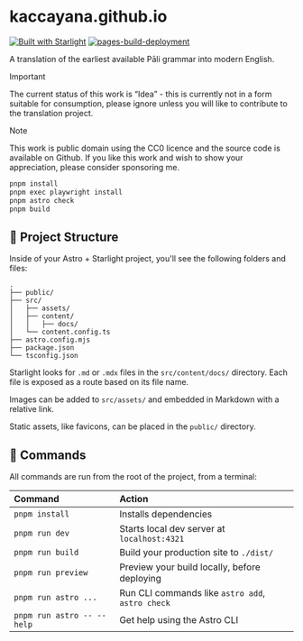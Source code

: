 # kaccayana.github.io

[![Built with Starlight](https://astro.badg.es/v2/built-with-starlight/tiny.svg)](https://starlight.astro.build)
[![pages-build-deployment](https://github.com/kaccayana/kaccayana.github.io/actions/workflows/pages/pages-build-deployment/badge.svg)](https://github.com/kaccayana/kaccayana.github.io/actions/workflows/pages/pages-build-deployment)

A translation of the earliest available Pāli grammar into modern English.

> [!IMPORTANT]
> The current status of this work is “Idea” - this is currently not in a form suitable for consumption, please ignore unless you will like to contribute to the translation project.

> [!NOTE]
> This work is public domain using the CC0 licence and the source code is available on Github. If you like this work and wish to show your appreciation, please consider sponsoring me.

```sh
pnpm install
pnpm exec playwright install
pnpm astro check
pnpm build
```

## 🚀 Project Structure

Inside of your Astro + Starlight project, you'll see the following folders and files:

```
.
├── public/
├── src/
│   ├── assets/
│   ├── content/
│   │   ├── docs/
│   └── content.config.ts
├── astro.config.mjs
├── package.json
└── tsconfig.json
```

Starlight looks for `.md` or `.mdx` files in the `src/content/docs/` directory. Each file is exposed as a route based on its file name.

Images can be added to `src/assets/` and embedded in Markdown with a relative link.

Static assets, like favicons, can be placed in the `public/` directory.

## 🧞 Commands

All commands are run from the root of the project, from a terminal:

| Command                    | Action                                           |
| :------------------------- | :----------------------------------------------- |
| `pnpm install`             | Installs dependencies                            |
| `pnpm run dev`             | Starts local dev server at `localhost:4321`      |
| `pnpm run build`           | Build your production site to `./dist/`          |
| `pnpm run preview`         | Preview your build locally, before deploying     |
| `pnpm run astro ...`       | Run CLI commands like `astro add`, `astro check` |
| `pnpm run astro -- --help` | Get help using the Astro CLI                     |
